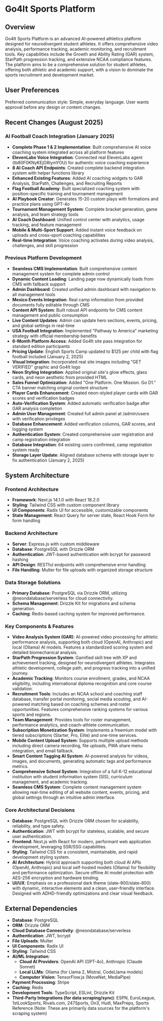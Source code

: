 # Go4It Sports Platform

## Overview

Go4It Sports Platform is an advanced AI-powered athletics platform designed for neurodivergent student athletes. It offers comprehensive video analysis, performance tracking, academic monitoring, and recruitment tools. Key capabilities include the Growth and Ability Rating (GAR) system, StarPath progression tracking, and extensive NCAA compliance features. The platform aims to be a comprehensive solution for student athletes, offering both athletic and academic support, with a vision to dominate the sports recruitment and development market.

## User Preferences

Preferred communication style: Simple, everyday language.
User wants approval before any design or content changes.

## Recent Changes (August 2025)

### AI Football Coach Integration (January 2025)
- **Complete Phase 1 & 2 Implementation**: Built comprehensive AI voice coaching system integrated across all platform features
- **ElevenLabs Voice Integration**: Connected real ElevenLabs agent (tb80F0KNyKEjO8IymYOU) for authentic voice coaching experience
- **8 AI Coach API Endpoints**: Created complete backend integration system with helper functions library
- **Enhanced Existing Features**: Added AI coaching widgets to GAR Analysis, StarPath, Challenges, and Recruiting Reports
- **Flag Football Academy**: Built specialized coaching system with position-specific training and tournament management
- **AI Playbook Creator**: Generates 15-20 custom plays with formations and practice plans using GPT-4o
- **Tournament Management System**: Complete bracket generation, game analysis, and team strategy tools
- **AI Coach Dashboard**: Unified control center with analytics, usage tracking, and feature management
- **Mobile & Multi-Sport Support**: Added instant voice feedback on uploads and cross-sport coaching capabilities
- **Real-time Integration**: Voice coaching activates during video analysis, challenges, and skill progression

### Previous Platform Development
- **Seamless CMS Implementation**: Built comprehensive content management system for complete admin control
- **Dynamic Content Loading**: Landing page now dynamically loads from CMS with fallback support
- **Admin Dashboard**: Created unified admin dashboard with navigation to all management tools
- **Mexico Events Integration**: Real camp information from provided documents fully editable through CMS
- **Content API System**: Built robust API endpoints for CMS content management and public consumption
- **Live Content Updates**: Admin can update hero sections, events, pricing, and global settings in real-time
- **USA Football Integration**: Implemented "Pathway to America" marketing strategy with official membership benefits
- **6-Month Platform Access**: Added Go4It site pass integration for standard edition participants
- **Pricing Update**: English Sports Camp updated to $125 per child with flag football included (January 2, 2025)
- **Visual Integration**: Incorporated real site images including "GET VERIFIED" graphic and Go4It logo
- **Neon Styling Integration**: Applied original site's glow effects, glass cards, and neon aesthetic from provided HTML
- **Sales Funnel Optimization**: Added "One Platform. One Mission. Go D1." CTA banner matching original content structure
- **Player Cards Enhancement**: Created neon-styled player cards with GAR scores and verification badges
- **Auto-Verification System**: Added automatic verification badge after GAR analysis completion
- **Admin User Management**: Created full admin panel at /admin/users with verification privileges
- **Database Enhancement**: Added verification columns, GAR scores, and logging system
- **Authentication System**: Created comprehensive user registration and camp registration integration
- **Database Integration**: 64 existing users confirmed, camp registration system ready
- **Storage Layer Update**: Aligned database schema with storage layer to fix authentication (January 2, 2025)

## System Architecture

### Frontend Architecture
- **Framework**: Next.js 14.1.0 with React 18.2.0
- **Styling**: Tailwind CSS with custom component library
- **UI Components**: Radix UI for accessible, customizable components
- **State Management**: React Query for server state, React Hook Form for form handling

### Backend Architecture
- **Server**: Express.js with custom middleware
- **Database**: PostgreSQL with Drizzle ORM
- **Authentication**: JWT-based authentication with bcrypt for password hashing
- **API Design**: RESTful endpoints with comprehensive error handling
- **File Handling**: Multer for file uploads with organized storage structure

### Data Storage Solutions
- **Primary Database**: PostgreSQL via Drizzle ORM, utilizing @neondatabase/serverless for cloud connectivity.
- **Schema Management**: Drizzle Kit for migrations and schema generation.
- **Caching**: Redis-based caching system for improved performance.

### Key Components & Features
- **Video Analysis System (GAR)**: AI-powered video processing for athletic performance analysis, supporting both cloud (OpenAI, Anthropic) and local (Ollama) AI models. Features a standardized scoring system and detailed biomechanical analysis.
- **StarPath Progression System**: Gamified skill tree with XP and achievement tracking, designed for neurodivergent athletes. Integrates athletic development, college path, and progress tracking into a unified journey.
- **Academic Tracking**: Monitors course enrollment, grades, and NCAA eligibility, including international diploma recognition and core course validation.
- **Recruitment Tools**: Includes an NCAA school and coaching staff database, transfer portal monitoring, social media scouting, and AI-powered matching based on coaching schemes and roster opportunities. Features comprehensive ranking systems for various sports and regions.
- **Team Management**: Provides tools for roster management, performance analytics, and coach-athlete communication.
- **Subscription Monetization System**: Implements a freemium model with tiered subscriptions (Starter, Pro, Elite) and one-time services.
- **Mobile Content Upload System**: Supports multiple upload methods including direct camera recording, file uploads, PWA share menu integration, and email fallback.
- **Smart Content Tagging AI System**: AI-powered analysis for videos, images, and documents, generating automatic tags and performance metrics.
- **Comprehensive School System**: Integration of a full K-12 educational institution with student information system (SIS), curriculum management, and academic tracking.
- **Seamless CMS System**: Complete content management system allowing real-time editing of all website content, events, pricing, and global settings through an intuitive admin interface.

### Core Architectural Decisions
- **Database**: PostgreSQL with Drizzle ORM chosen for scalability, reliability, and type safety.
- **Authentication**: JWT with bcrypt for stateless, scalable, and secure user authentication.
- **Frontend**: Next.js with React for modern, performant web application development, leveraging SSR/SSG capabilities.
- **Styling**: Tailwind CSS for a consistent, maintainable, and rapid development styling system.
- **AI Architecture**: Hybrid approach supporting both cloud AI APIs (OpenAI, Anthropic) and local self-hosted models (Ollama) for flexibility and performance optimization. Secure offline AI model protection with AES-256 encryption and hardware binding.
- **UI/UX**: Emphasis on a professional dark theme (slate-900/slate-800) with dynamic, interactive elements and a clean, user-friendly interface. Designed with ADHD-friendly optimizations and clear visual feedback.

## External Dependencies

- **Database**: PostgreSQL
- **ORM**: Drizzle ORM
- **Cloud Database Connectivity**: @neondatabase/serverless
- **Authentication**: JWT, bcrypt
- **File Uploads**: Multer
- **UI Components**: Radix UI
- **Styling**: Tailwind CSS
- **AI/ML Integration**:
    - **Cloud AI Providers**: OpenAI API (GPT-4o), Anthropic (Claude Sonnet)
    - **Local LLMs**: Ollama (for Llama 2, Mistral, CodeLlama models)
    - **Computer Vision**: TensorFlow.js (MoveNet, MediaPipe)
- **Payment Processing**: Stripe
- **Caching**: Redis
- **Development Tools**: TypeScript, ESLint, Drizzle Kit
- **Third-Party Integrations (for data scraping/sync)**: ESPN, EuroLeague, 1stLookSports, Rivals.com, 247Sports, On3, Hudl, MaxPreps, Sports Reference (Note: These are primarily data sources for the platform's scraping system)